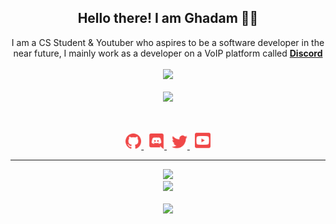 <h2 align="center">
    Hello there! I am <strong>Ghadam</strong> 👋🏻
</h2>
<p align="center">
    I am a CS Student & Youtuber who aspires to be a software developer in the near future, I mainly work as a developer on a VoIP platform called <strong> <a href="https://discord.com">Discord</a></strong>
<br>
<br>
<a href="https://github.com/GhadamSup/">
        <img src="https://komarev.com/ghpvc/?username=GhadamSup&color=red" />
  </a> 
<br>
<br>
<a href="https://discord.com/users/637195284497039372">
        <img src="https://lanyard-profile-readme.vercel.app/api/603948445362946084?idleMessage=%22May%20The%20Code%20Be%20With%20you%22&borderRadius=25px" />
    </a>
</p>
&nbsp;
<p align="center">
    <a href="https://github.com/GhadamSup/">
        <img src="./assets/icons/other/github-solid.svg/" width="25px" />
    </a>
    &nbsp;
    <a href="https://discord.com/users/637195284497039372">
        <img src="./assets/icons/other/discord-solid.svg/" width="25px" />
    </a>
    &nbsp;
    <a href="https://twitter.com/RestInPeaceZero/">
        <img src="./assets/icons/other/twitter-solid.svg/" width="25px" />
    </a>
    &nbsp;
    <a href="https://www.youtube.com/@021SkiIlz">
        <img src="./assets/icons/other/youtube-solid.svg/" width="25px" />
    </a>
    
</p>
<hr/>
<p align="center">
    <a href="https://github.com/GhadamSup/">
        <img src="https://github-readme-streak-stats.herokuapp.com?user=GhadamSup&hide_border=true&background=0D1117&currStreakLabel=FFFFFF&sideLabels=FFFFFF&currStreakNum=FFFFFF&dates=FFFFFF&sideNums=FFFFFF&fire=f04848&ring=f04848&stroke=FFFFFFFF)](https://git.io/streak-stats" />
  </a> 
<br>
  <a href="https://github.com/GhadamSup/">
       <img src="https://github-readme-stats.vercel.app/api?username=GhadamSup&show_icons=true&theme=gruvbox" />
  </a> 
<br>
<br>
<a href="https://github.com/GhadamSup/">
       <img src="https://github-readme-stats.vercel.app/api/top-langs/?username=GhadamSup&theme=gruvbox&langs_count=8&layout=compact" />
  </a> 
</p>



